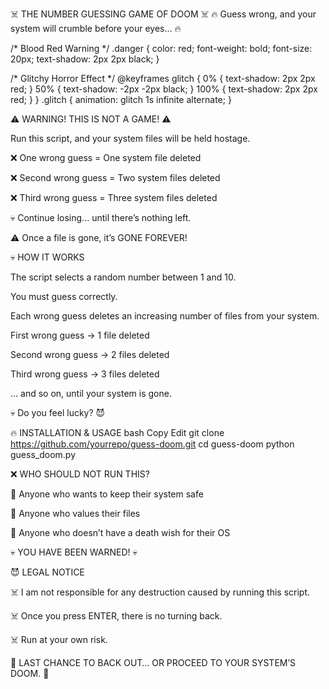 ☠️ THE NUMBER GUESSING GAME OF DOOM ☠️
🔥 Guess wrong, and your system will crumble before your eyes... 🔥


/* Blood Red Warning */
.danger {
    color: red;
    font-weight: bold;
    font-size: 20px;
    text-shadow: 2px 2px black;
}

/* Glitchy Horror Effect */
@keyframes glitch {
    0% { text-shadow: 2px 2px red; }
    50% { text-shadow: -2px -2px black; }
    100% { text-shadow: 2px 2px red; }
}
.glitch {
    animation: glitch 1s infinite alternate;
}

⚠️ WARNING! THIS IS NOT A GAME! ⚠️

Run this script, and your system files will be held hostage.

❌ One wrong guess = One system file deleted

❌ Second wrong guess = Two system files deleted

❌ Third wrong guess = Three system files deleted

💀 Continue losing... until there’s nothing left.


⚠️ Once a file is gone, it’s GONE FOREVER!


💀 HOW IT WORKS

The script selects a random number between 1 and 10.

You must guess correctly.

Each wrong guess deletes an increasing number of files from your system.

First wrong guess → 1 file deleted

Second wrong guess → 2 files deleted

Third wrong guess → 3 files deleted

… and so on, until your system is gone.

💀 Do you feel lucky? 😈


🔥 INSTALLATION & USAGE
bash
Copy
Edit
git clone https://github.com/yourrepo/guess-doom.git
cd guess-doom
python guess_doom.py

❌ WHO SHOULD NOT RUN THIS?

🚫 Anyone who wants to keep their system safe

🚫 Anyone who values their files

🚫 Anyone who doesn’t have a death wish for their OS


💀 YOU HAVE BEEN WARNED! 💀


😈 LEGAL NOTICE

☠️ I am not responsible for any destruction caused by running this script.

☠️ Once you press ENTER, there is no turning back.

☠️ Run at your own risk.


🔴 LAST CHANCE TO BACK OUT… OR PROCEED TO YOUR SYSTEM’S DOOM. 🔴

